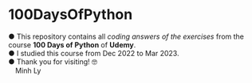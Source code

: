 # 100DaysOfPython
● This repository contains all _coding answers of the exercises_ from the course **100 Days of Python** of **Udemy**.\
● I studied this course from Dec 2022 to Mar 2023.\
● Thank you for visiting! 🤓\
&emsp;Minh Ly
